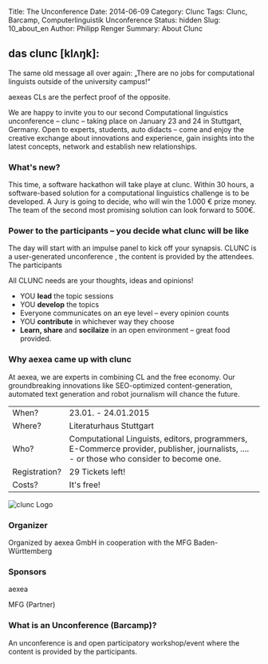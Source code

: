 Title: The Unconference
Date: 2014-06-09
Category: Clunc
Tags: Clunc, Barcamp, Computerlinguistik Unconference
Status: hidden
Slug: 10_about_en
Author: Philipp Renger
Summary: About Clunc


## das clunc [klʌŋk]: 

The same old message all over again: „There are no jobs for computational linguists outside of  the university campus!“

aexeas CLs are the perfect proof of the opposite. 

We are happy to invite you to our second Computational linguistics unconference – clunc – taking place on January 23 and 24 in Stuttgart, Germany. Open to experts, students, auto didacts – come and enjoy the creative exchange about innovations and experience, gain insights into the latest concepts, network and establish new relationships. 


### What's new?

This time, a software hackathon will take playe at clunc. Within 30 hours, a software-based solution for a computational linguistics challenge is to be developed. 
A Jury is going to decide, who will win the 1.000 € prize money. The team of the second most promising solution can look forward to 500€.

### Power to the participants – you decide what clunc will be like

The day will start with an impulse panel to kick off your synapsis. CLUNC is a user-generated unconference , the content is provided by the attendees. The participants 

All CLUNC needs are your thoughts, ideas and opinions!

* YOU **lead** the topic sessions
* YOU **develop** the topics
* Everyone communicates on an eye level – every opinion counts
* YOU **contribute** in whichever way they choose 
* **Learn, share** and **socilaize** in an open environment – great food provided.


### Why aexea came up with clunc 

At aexea, we are experts in combining CL and the free economy. Our groundbreaking innovations like SEO-optimized content-generation, automated text generation and robot journalism will chance the future. 

<table>
    <tr>
        <td>When?</td>
        <td>23.01. - 24.01.2015</td>
    </tr>
        <tr>
        <td>Where?</td>
        <td>Literaturhaus Stuttgart</td>
    </tr>
        <tr>
        <td>Who?</td>
        <td>Computational Linguists, editors, programmers, E-Commerce provider, publisher, journalists, .... - or those who consider to become one.</td>
    </tr>
        <tr>
        <td>Registration?</td>
        <td> 29 Tickets left!</td>
    </tr>
        <tr>
        <td>Costs?</td>
        <td>It's free!</td>
    </tr>
</table>


![clunc Logo](https://s3-eu-west-1.amazonaws.com/uploads-eu.hipchat.com/81297/586215/087RZFJMRzWSen7/clunc%20logo%20claim.png)

### Organizer
Organized by aexea GmbH in cooperation with the MFG Baden-Württemberg

### Sponsors
aexea

MFG (Partner)

### What is an Unconference (Barcamp)?

An unconference is and open participatory workshop/event where the content is provided by the participants.
